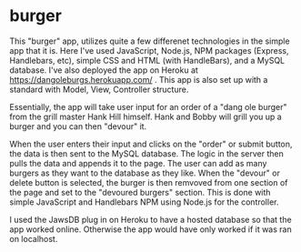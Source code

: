 # burger

This "burger" app, utilizes quite a few differenet technologies in the simple app that it is.  Here I've used JavaScript, Node.js, NPM packages (Express, Handlebars, etc), simple CSS and HTML (with HandleBars), and a MySQL database.  I've also deployed the app on Heroku at https://dangoleburgs.herokuapp.com/ . This app is also set up with a standard with Model, View, Controller structure.

Essentially, the app will take user input for an order of a "dang ole burger" from the grill master Hank Hill himself.  Hank and Bobby will grill you up a burger and you can then "devour" it.

When the user enters their input and clicks on the "order" or submit button, the data is then sent to the MySQL database.  The logic in the server then pulls the data and appends it to the page.  The user can add as many burgers as they want to the database as they like.  When the "devour" or delete button is selected, the burger is then remvoved from one section of the page and set to the "devoured burgers" section.  This is done with simple JavaScript and Handlebars NPM using Node.js for the controller. 

I used the JawsDB plug in on Heroku to have a hosted database so that the app worked online.  Otherwise the app would have only worked if it was ran on localhost. 
